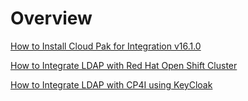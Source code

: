 # Overview

[How to Install Cloud Pak for Integration v16.1.0](https://github.com/borgesash/cp4i/blob/main/cp4iv16.1.0-install-guide.md)

[How to Integrate LDAP with Red Hat Open Shift Cluster](https://github.com/borgesash/cp4i/blob/main/rhos-console-iam-readme.md)

[How to Integrate LDAP with CP4I using KeyCloak](https://github.com/borgesash/cp4i/blob/main/cp4i-ldap-readme.md)
